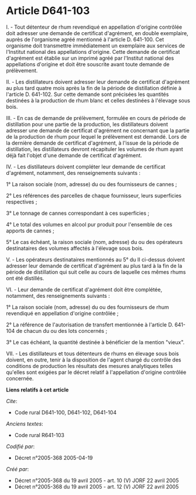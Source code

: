 # Article D641-103

I. - Tout détenteur de rhum revendiqué en appellation d'origine contrôlée doit adresser une demande de certificat d'agrément,
en double exemplaire, auprès de l'organisme agréé mentionné à l'article D. 641-100. Cet organisme doit transmettre
immédiatement un exemplaire aux services de l'Institut national des appellations d'origine. Cette demande de certificat
d'agrément est établie sur un imprimé agréé par l'Institut national des appellations d'origine et doit être souscrite avant
toute demande de prélèvement.

II. - Les distillateurs doivent adresser leur demande de certificat d'agrément au plus tard quatre mois après la fin de la
période de distillation définie à l'article D. 641-102. Sur cette demande sont précisées les quantités destinées à la
production de rhum blanc et celles destinées à l'élevage sous bois.

III. - En cas de demande de prélèvement, formulée en cours de période de distillation pour une partie de la production, les
distillateurs doivent adresser une demande de certificat d'agrément ne concernant que la partie de la production de rhum pour
lequel le prélèvement est demandé. Lors de la dernière demande de certificat d'agrément, à l'issue de la période de
distillation, les distillateurs devront récapituler les volumes de rhum ayant déjà fait l'objet d'une demande de certificat
d'agrément.

IV. - Les distillateurs doivent compléter leur demande de certificat d'agrément, notamment, des renseignements suivants :

1° La raison sociale (nom, adresse) du ou des fournisseurs de cannes ;

2° Les références des parcelles de chaque fournisseur, leurs superficies respectives ;

3° Le tonnage de cannes correspondant à ces superficies ;

4° Le total des volumes en alcool pur produit pour l'ensemble de ces apports de cannes ;

5° Le cas échéant, la raison sociale (nom, adresse) du ou des opérateurs destinataires des volumes affectés à l'élevage sous
bois.

V. - Les opérateurs destinataires mentionnés au 5° du II ci-dessus doivent adresser leur demande de certificat d'agrément au
plus tard à la fin de la période de distillation qui suit celle au cours de laquelle ces mêmes rhums ont été distillés.

VI. - Leur demande de certificat d'agrément doit être complétée, notamment, des renseignements suivants :

1° La raison sociale (nom, adresse) du ou des fournisseurs de rhum revendiqué en appellation d'origine contrôlée ;

2° La référence de l'autorisation de transfert mentionnée à l'article D. 641-104 de chacun du ou des lots concernés ;

3° Le cas échéant, la quantité destinée à bénéficier de la mention "vieux".

VII. - Les distillateurs et tous détenteurs de rhums en élevage sous bois doivent, en outre, tenir à la disposition de
l'agent chargé du contrôle des conditions de production les résultats des mesures analytiques telles qu'elles sont exigées
par le décret relatif à l'appellation d'origine contrôlée concernée.

**Liens relatifs à cet article**

_Cite_:

  - Code rural D641-100, D641-102, D641-104

_Anciens textes_:

  - Code rural R641-103

_Codifié par_:

  - Décret n°2005-368 2005-04-19

_Créé par_:

  - Décret n°2005-368 du 19 avril 2005 - art. 10 (V) JORF 22 avril 2005
  - Décret n°2005-368 du 19 avril 2005 - art. 12 (V) JORF 22 avril 2005
